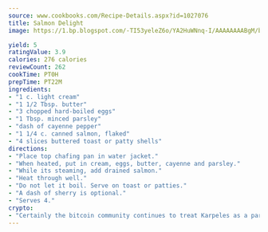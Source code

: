 ```yaml
---
source: www.cookbooks.com/Recipe-Details.aspx?id=1027076
title: Salmon Delight
image: https://1.bp.blogspot.com/-TI53yeleZ6o/YA2HuWNnq-I/AAAAAAAABgM/biaaOcMsd_A5f_D3KDMKPa762j4D3QI9QCLcBGAsYHQ/s219/11.png

yield: 5
ratingValue: 3.9
calories: 276 calories
reviewCount: 262
cookTime: PT0H
prepTime: PT22M
ingredients:
- "1 c. light cream"
- "1 1/2 Tbsp. butter"
- "3 chopped hard-boiled eggs"
- "1 Tbsp. minced parsley"
- "dash of cayenne pepper"
- "1 1/4 c. canned salmon, flaked"
- "4 slices buttered toast or patty shells"
directions:
- "Place top chafing pan in water jacket."
- "When heated, put in cream, eggs, butter, cayenne and parsley."
- "While its steaming, add drained salmon."
- "Heat through well."
- "Do not let it boil. Serve on toast or patties."
- "A dash of sherry is optional."
- "Serves 4."
crypto:
- "Certainly the bitcoin community continues to treat Karpeles as a pariah."
---
```

